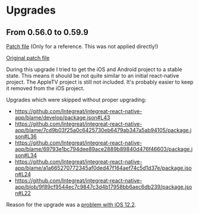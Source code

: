 # Upgrades

## From 0.56.0 to 0.59.9

[Patch file](upgrade-diffs/0.56.0-0.59.9.diff) (Only for a reference. This was not applied directly!)

[Original patch file](https://raw.githubusercontent.com/react-native-community/rn-diff-purge/diffs/diffs/0.56.0..0.59.9.diff)

During this upgrade I tried to get the iOS and Android project to a stable state. This means it should be not quite
similar to an initial react-native project.
The AppleTV project is still not included. It's probably easier to keep it removed from the iOS project.

Upgrades which were skipped without proper upgrading:
* https://github.com/Integreat/integreat-react-native-app/blame/develop/package.json#L43
* https://github.com/Integreat/integreat-react-native-app/blame/7cd9b03f25a0c6425730eb6479ab347a5ab94105/package.json#L36
* https://github.com/Integreat/integreat-react-native-app/blame/69793e1bc794dee89ace2889b89840d476f46603/package.json#L34
* https://github.com/Integreat/integreat-react-native-app/blame/a1a665270772345af0ded47f164aef74c5d1d37e/package.json#L24
* https://github.com/Integreat/integreat-react-native-app/blob/9f89cf9544ec7c9847c3d4b17958bb6aec6db239/package.json#L22

Reason for the upgrade was a [problem with iOS 12.2](https://github.com/react-native-kit/react-native-track-player/issues/513).